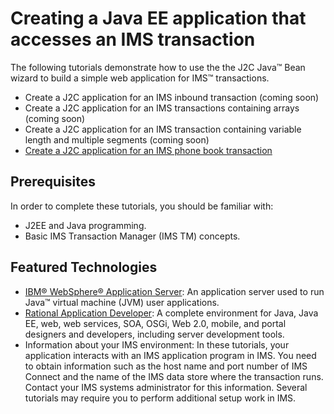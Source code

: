 # Creating a Java EE application that accesses an IMS transaction

The following tutorials demonstrate how to use the the J2C Java™ Bean wizard to build a simple web application for IMS™ transactions.

* Create a J2C application for an IMS inbound transaction (coming soon)
* Create a J2C application for an IMS transactions containing arrays (coming soon)
* Create a J2C application for an IMS transaction containing variable length and multiple segments (coming soon)
* [Create a J2C application for an IMS phone book transaction](https://github.com/imsdev/ims-java-jee-tm/tree/master/phonebook)

## Prerequisites
In order to complete these tutorials, you should be familiar with:

* J2EE and Java programming.
* Basic IMS Transaction Manager (IMS TM) concepts.

## Featured Technologies

* [IBM® WebSphere® Application Server](https://www.ibm.com/support/knowledgecenter/SSEQTP/mapfiles/product_welcome_was.html): An application server used to run Java™ virtual machine (JVM) user applications.
* [Rational Application Developer](https://www.ibm.com/support/knowledgecenter/SSRTLW/rad_family_page.html): A complete environment for Java, Java EE, web, web services, SOA, OSGi, Web 2.0, mobile, and portal designers and developers, including server development tools.
* Information about your IMS environment: In these tutorials, your application interacts with an IMS application program in IMS. You need to obtain information such as the host name and port number of IMS Connect and the name of the IMS data store where the transaction runs. Contact your IMS systems administrator for this information. Several tutorials may require you to perform additional setup work in IMS.
